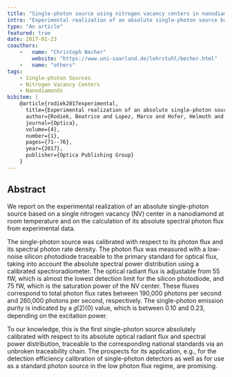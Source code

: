 ```yaml
---
title: "Single-photon source using nitrogen vacancy centers in nanodiamonds"
intro: "Experimental realization of an absolute single-photon source based on a single nitrogen vacancy center in a nanodiamond!"
type: "An article"
featured: true
date: 2017-01-23
coauthors:
    -   name: "Christoph Becher"
        website: "https://www.uni-saarland.de/lehrstuhl/becher.html"
    -   name: "others"
tags:
    - Single-photon Sources
    - Nitrogen Vacancy Centers
    - Nanodiamonds
bibitem: |
    @article{rodiek2017experimental,
      title={Experimental realization of an absolute single-photon source based on a single nitrogen vacancy center in a nanodiamond},
      author={Rodiek, Beatrice and Lopez, Marco and Hofer, Helmuth and Porrovecchio, Geiland and Smid, Marek and Chu, Xiao-Liu and Gotzinger, Stephan and Sandoghdar, Vahid and Lindner, Sarah and Becher, Christoph and others},
      journal={Optica},
      volume={4},
      number={1},
      pages={71--76},
      year={2017},
      publisher={Optica Publishing Group}
    }
---
```


## Abstract


We report on the experimental realization of an absolute single-photon source based on a single nitrogen vacancy (NV) center in a nanodiamond at room temperature and on the calculation of its absolute spectral photon flux from experimental data.

The single-photon source was calibrated with respect to its photon flux and its spectral photon rate density.
The photon flux was measured with a low-noise silicon photodiode traceable to the primary standard for optical flux, taking into account the absolute spectral power distribution using a calibrated spectroradiometer.
The optical radiant flux is adjustable from 55 fW, which is almost the lowest detection limit for the silicon photodiode, and 75 fW, which is the saturation power of the NV center. These fluxes correspond to total photon flux rates between 190,000 photons per second and 260,000 photons per second, respectively. The single-photon emission purity is indicated by a 𝑔(2)(0) value, which is between 0.10 and 0.23, depending on the excitation power.

To our knowledge, this is the first single-photon source absolutely calibrated with respect to its absolute optical radiant flux and spectral power distribution, traceable to the corresponding national standards via an unbroken traceability chain. The prospects for its application, e.g., for the detection efficiency calibration of single-photon detectors as well as for use as a standard photon source in the low photon flux regime, are promising.
